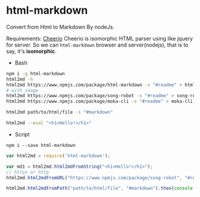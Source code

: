 # html-markdown

Convert from Html to Markdown By nodeJs.

Requirements: [Cheerio](https://github.com/cheeriojs/cheerio)
Cheerio is isomorphic HTML parser using like jquery for server.
So we can `html-markdown` browser and server(nodejs), that is to say, it's **isomorphic**.

- Bash

```bash
npm i -g html-markdown
html2md -h
html2md https://www.npmjs.com/package/html-markdown -s "#readme" > html-markdown-readme.md
# with image
html2md https://www.npmjs.com/package/song-robot -s "#readme" > song-robot-readme.md
html2md https://www.npmjs.com/package/moka-cli -s "#readme" > moka-cli-readme.md

html2md path/to/html/file -s "#markdown"

html2md --eval "<h1>Hello!</h1>"
```

- Script

```
npm i --save html-markdown
```

```javascript
var html2md = require('html-markdown');

var md1 = html2md.html2mdFromString("<h1>Hello!</h1>");
// https or http
html2md.html2mdFromURL("https://www.npmjs.com/package/song-robot", "#readme").then(console.log);

html2md.html2mdFromPath("path/to/html/file", "#markdown").then(console.log);
```